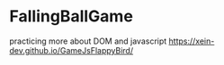 # FallingBallGame

practicing more about DOM and javascript
https://xein-dev.github.io/GameJsFlappyBird/
